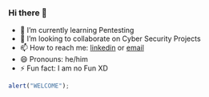 ### Hi there 👋

<!-- **rainbow-hue/rainbow-hue** is a ✨ _special_ ✨ repository because its `README.md` (this file) appears on your GitHub profile. -->

- 🌱 I’m currently learning Pentesting
- 👯 I’m looking to collaborate on Cyber Security Projects
- 📫 How to reach me: [linkedin](https://www.linkedin.com/in/abhineet-singh-002/) or [email](mailto:abhineets331@gmail.com)
- 😄 Pronouns: he/him
- ⚡ Fun fact: I am no Fun XD

```javascript
alert("WELCOME");
```

